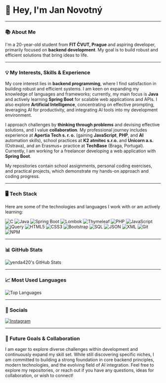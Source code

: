 # 👋 Hey, I'm Jan Novotný 

---

### 📚 About Me 

I'm a 20-year-old student from **FIT ČVUT, Prague** and aspiring developer, primarily focused on **backend development**. My goal is to build robust and efficient solutions that bring ideas to life.

---

### 💡 My Interests, Skills & Experience 

My core interest lies in **backend programming**, where I find satisfaction in building robust and efficient systems. I am keen on expanding my knowledge of languages and frameworks; currently, my main focus is **Java** and actively learning **Spring Boot** for scalable web applications and APIs. I also explore **Artificial Intelligence**, concentrating on effective prompting, leveraging AI for productivity, and integrating AI tools into my development environment.

I approach challenges by **thinking through problems** and devising effective solutions, and I value **collaboration**. My professional journey includes experience at **Apertia Tech s. r. o.** (gaining **JavaScript**, **PHP**, and **AI** automation skills), school practices at **K2 atmitec s.r.o.** and **Unicorn a.s.** (Ostrava), and an Erasmus+ practice at **TechBase** (Braga, Portugal). Currently, I am working for a freelancer developing a web application with **Spring Boot**.

My repositories contain school assignments, personal coding exercises, and practical projects, which demonstrate my hands-on approach and coding progress.

---

### 🖥️ Tech Stack 

Here are some of the technologies and languages I work with or am actively learning:

![C](https://img.shields.io/badge/C-00599C?style=for-the-badge&logo=c&logoColor=white)
![Java](https://img.shields.io/badge/Java-ED8B00?style=for-the-badge&logo=openjdk&logoColor=white)
![Spring Boot](https://img.shields.io/badge/Spring_Boot-6DB33F?style=for-the-badge&logo=spring-boot&logoColor=white)
![Lombok](https://img.shields.io/badge/Lombok-ED1C24?style=for-the-badge&logo=lombok&logoColor=white)
![Thymeleaf](https://img.shields.io/badge/Thymeleaf-005F0F?style=for-the-badge&logo=thymeleaf&logoColor=white)
![PHP](https://img.shields.io/badge/PHP-777BB4?style=for-the-badge&logo=php&logoColor=white)
![JavaScript](https://img.shields.io/badge/JavaScript-F7DF1E?style=for-the-badge&logo=javascript&logoColor=black)
![jQuery](https://img.shields.io/badge/jQuery-0769AD?style=for-the-badge&logo=jquery&logoColor=white)
![HTML5](https://img.shields.io/badge/HTML5-E34F26?style=for-the-badge&logo=html5&logoColor=white)
![CSS3](https://img.shields.io/badge/CSS3-1572B6?style=for-the-badge&logo=css3&logoColor=white)
![Bootstrap](https://img.shields.io/badge/Bootstrap-7952B3?style=for-the-badge&logo=bootstrap&logoColor=white)
![SQL](https://img.shields.io/badge/SQL-336791?style=for-the-badge&logo=postgresql&logoColor=white)
![JSON](https://img.shields.io/badge/JSON-000000?style=for-the-badge&logo=json&logoColor=white)
![XML](https://img.shields.io/badge/XML-FF6600?style=for-the-badge&logo=xml&logoColor=white)
![Git](https://img.shields.io/badge/Git-F05032?style=for-the-badge&logo=git&logoColor=white)
![NPM](https://img.shields.io/badge/NPM-CB3837?style=for-the-badge&logo=npm&logoColor=white)

---

### 📊 GitHub Stats 

![yenda420's GitHub Stats](https://github-readme-stats.vercel.app/api?username=yenda420&show_icons=true&theme=dark&count_private=true&hide=prs,issues&hide_border=true)

---

### 📈 Most Used Languages 

![Top Languages](https://github-readme-stats.vercel.app/api/top-langs/?username=yenda420&layout=compact&theme=dark&hide_border=true)

---

### 🔗 Socials 

[![Instagram](https://img.shields.io/badge/Instagram-%23E4405F.svg?style=for-the-badge&logo=Instagram&logoColor=white)](https://instagram.com/honzycek_)

---

### 🚀 Future Goals & Collaboration 

I am eager to explore diverse challenges within development and continuously expand my skill set. While still discovering specific niches, I am committed to building a strong foundation in core backend principles, modern technologies, and the evolving field of AI integration. Feel free to explore my repositories, or reach out if you have any questions, ideas for collaboration, or wish to connect!
